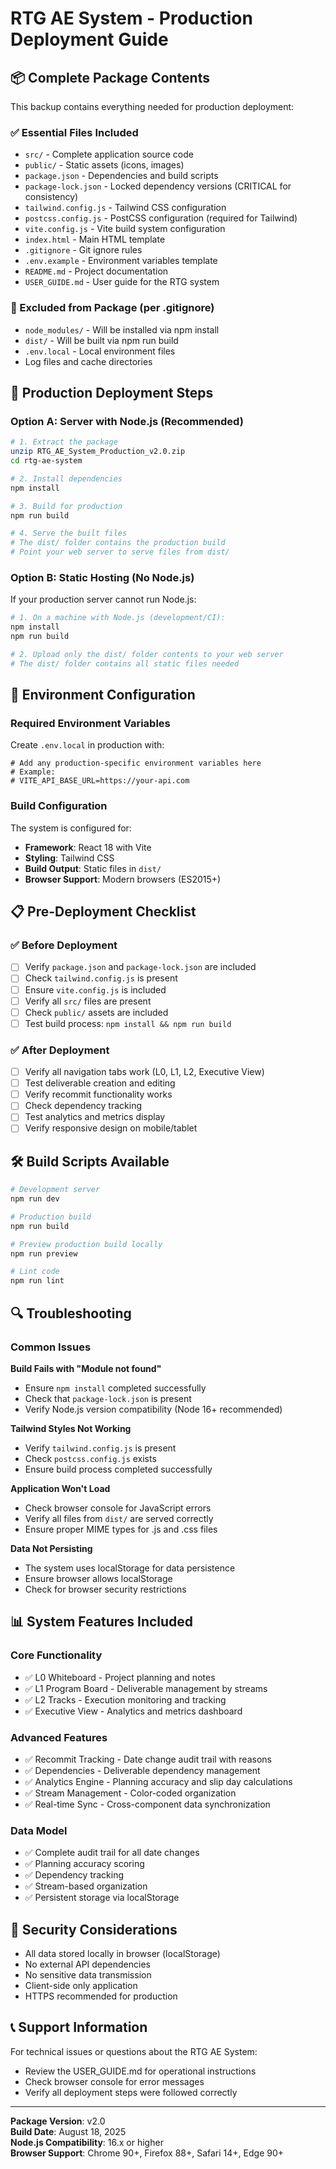 # RTG AE System - Production Deployment Guide

## 📦 Complete Package Contents

This backup contains everything needed for production deployment:

### ✅ Essential Files Included
- `src/` - Complete application source code
- `public/` - Static assets (icons, images)
- `package.json` - Dependencies and build scripts
- `package-lock.json` - Locked dependency versions (CRITICAL for consistency)
- `tailwind.config.js` - Tailwind CSS configuration
- `postcss.config.js` - PostCSS configuration (required for Tailwind)
- `vite.config.js` - Vite build system configuration
- `index.html` - Main HTML template
- `.gitignore` - Git ignore rules
- `.env.example` - Environment variables template
- `README.md` - Project documentation
- `USER_GUIDE.md` - User guide for the RTG system

### 🚫 Excluded from Package (per .gitignore)
- `node_modules/` - Will be installed via npm install
- `dist/` - Will be built via npm run build
- `.env.local` - Local environment files
- Log files and cache directories

## 🚀 Production Deployment Steps

### Option A: Server with Node.js (Recommended)
```bash
# 1. Extract the package
unzip RTG_AE_System_Production_v2.0.zip
cd rtg-ae-system

# 2. Install dependencies
npm install

# 3. Build for production
npm run build

# 4. Serve the built files
# The dist/ folder contains the production build
# Point your web server to serve files from dist/
```

### Option B: Static Hosting (No Node.js)
If your production server cannot run Node.js:

```bash
# 1. On a machine with Node.js (development/CI):
npm install
npm run build

# 2. Upload only the dist/ folder contents to your web server
# The dist/ folder contains all static files needed
```

## 🔧 Environment Configuration

### Required Environment Variables
Create `.env.local` in production with:
```
# Add any production-specific environment variables here
# Example:
# VITE_API_BASE_URL=https://your-api.com
```

### Build Configuration
The system is configured for:
- **Framework**: React 18 with Vite
- **Styling**: Tailwind CSS
- **Build Output**: Static files in `dist/`
- **Browser Support**: Modern browsers (ES2015+)

## 📋 Pre-Deployment Checklist

### ✅ Before Deployment
- [ ] Verify `package.json` and `package-lock.json` are included
- [ ] Check `tailwind.config.js` is present
- [ ] Ensure `vite.config.js` is included
- [ ] Verify all `src/` files are present
- [ ] Check `public/` assets are included
- [ ] Test build process: `npm install && npm run build`

### ✅ After Deployment
- [ ] Verify all navigation tabs work (L0, L1, L2, Executive View)
- [ ] Test deliverable creation and editing
- [ ] Verify recommit functionality works
- [ ] Check dependency tracking
- [ ] Test analytics and metrics display
- [ ] Verify responsive design on mobile/tablet

## 🛠 Build Scripts Available

```bash
# Development server
npm run dev

# Production build
npm run build

# Preview production build locally
npm run preview

# Lint code
npm run lint
```

## 🔍 Troubleshooting

### Common Issues

**Build Fails with "Module not found"**
- Ensure `npm install` completed successfully
- Check that `package-lock.json` is present
- Verify Node.js version compatibility (Node 16+ recommended)

**Tailwind Styles Not Working**
- Verify `tailwind.config.js` is present
- Check `postcss.config.js` exists
- Ensure build process completed successfully

**Application Won't Load**
- Check browser console for JavaScript errors
- Verify all files from `dist/` are served correctly
- Ensure proper MIME types for .js and .css files

**Data Not Persisting**
- The system uses localStorage for data persistence
- Ensure browser allows localStorage
- Check for browser security restrictions

## 📊 System Features Included

### Core Functionality
- ✅ L0 Whiteboard - Project planning and notes
- ✅ L1 Program Board - Deliverable management by streams
- ✅ L2 Tracks - Execution monitoring and tracking
- ✅ Executive View - Analytics and metrics dashboard

### Advanced Features
- ✅ Recommit Tracking - Date change audit trail with reasons
- ✅ Dependencies - Deliverable dependency management
- ✅ Analytics Engine - Planning accuracy and slip day calculations
- ✅ Stream Management - Color-coded organization
- ✅ Real-time Sync - Cross-component data synchronization

### Data Model
- ✅ Complete audit trail for all date changes
- ✅ Planning accuracy scoring
- ✅ Dependency tracking
- ✅ Stream-based organization
- ✅ Persistent storage via localStorage

## 🔐 Security Considerations

- All data stored locally in browser (localStorage)
- No external API dependencies
- No sensitive data transmission
- Client-side only application
- HTTPS recommended for production

## 📞 Support Information

For technical issues or questions about the RTG AE System:
- Review the USER_GUIDE.md for operational instructions
- Check browser console for error messages
- Verify all deployment steps were followed correctly

---

**Package Version**: v2.0  
**Build Date**: August 18, 2025  
**Node.js Compatibility**: 16.x or higher  
**Browser Support**: Chrome 90+, Firefox 88+, Safari 14+, Edge 90+

